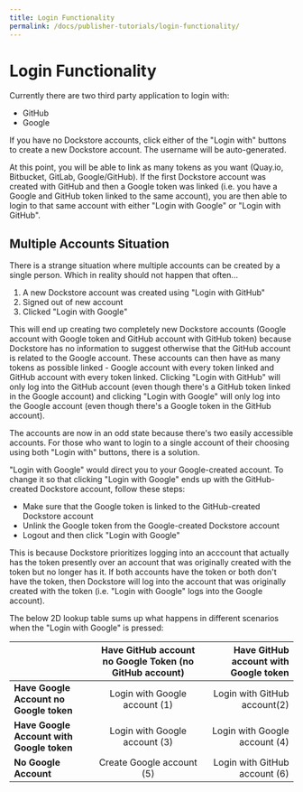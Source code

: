 ```yaml
---
title: Login Functionality
permalink: /docs/publisher-tutorials/login-functionality/
---
```


# Login Functionality

Currently there are two third party application to login with: 
- GitHub 
- Google

If you have no Dockstore accounts, click either of the "Login with" buttons to create a new Dockstore account.  The username will be auto-generated.

At this point, you will be able to link as many tokens as you want (Quay.io, Bitbucket, GitLab, Google/GitHub).  If the first Dockstore account was created with GitHub and then a Google token was linked (i.e. you have a Google and GitHub token linked to the same account), you are then able to login to that same account with either "Login with Google" or "Login with GitHub".  

## Multiple Accounts Situation

There is a strange situation where multiple accounts can be created by a single person.  Which in reality should not happen that often...
1. A new Dockstore account was created using "Login with GitHub"
2. Signed out of new account
3. Clicked "Login with Google" 

This will end up creating two completely new Dockstore accounts (Google account with Google token and GitHub account with GitHub token) because Dockstore has no information to suggest otherwise that the GitHub account is related to the Google account. These accounts can then have as many tokens as possible linked - Google account with every token linked and GitHub account with every token linked.  Clicking "Login with GitHub" will only log into the GitHub account (even though there's a GitHub token linked in the Google account) and clicking "Login with Google" will only log into the Google account (even though there's a Google token in the GitHub account).

The accounts are now in an odd state because there's two easily accessible accounts.  For those who want to login to a single account of their choosing using both "Login with" buttons, there is a solution.

"Login with Google" would direct you to your Google-created account.  To change it so that clicking "Login with Google" ends up with the GitHub-created Dockstore account, follow these steps:
- Make sure that the Google token is linked to the GitHub-created Dockstore account
- Unlink the Google token from the Google-created Dockstore account 
- Logout and then click "Login with Google"

This is because Dockstore prioritizes logging into an acccount that actually has the token presently over an account that was originally created with the token but no longer has it.  If both accounts have the token or both don't have the token, then Dockstore will log into the account that was originally created with the token (i.e. "Login with Google" logs into the Google account).  

The below 2D lookup table sums up what happens in different scenarios when the "Login with Google" is pressed:

| | Have GitHub account no Google Token (no GitHub account) | Have GitHub account with Google token |
| ----- |:----:|---:|
| <b>Have Google Account no Google token | Login with Google account (1) | Login with GitHub account(2) |
| <b>Have Google Account with Google token | Login with Google account (3) | Login with Google account (4) |
| <b>No Google Account | Create Google account (5) | Login with GitHub account (6) |
